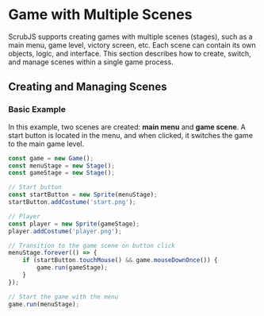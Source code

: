 # Game with Multiple Scenes

ScrubJS supports creating games with multiple scenes (stages), such as a main menu, game level, victory screen, etc. Each scene can contain its own objects, logic, and interface. This section describes how to create, switch, and manage scenes within a single game process.

## Creating and Managing Scenes

### Basic Example

In this example, two scenes are created: **main menu** and **game scene**. A start button is located in the menu, and when clicked, it switches the game to the main game level.

```javascript
const game = new Game();
const menuStage = new Stage();
const gameStage = new Stage();

// Start button
const startButton = new Sprite(menuStage);
startButton.addCostume('start.png');

// Player
const player = new Sprite(gameStage);
player.addCostume('player.png');

// Transition to the game scene on button click
menuStage.forever(() => {
    if (startButton.touchMouse() && game.mouseDownOnce()) {
        game.run(gameStage);
    }
});

// Start the game with the menu
game.run(menuStage);
```
